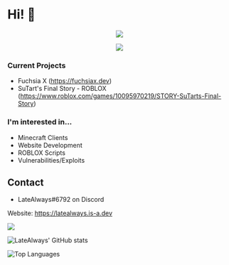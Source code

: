 # Hi! 👋

<p align = "center"><img src = "https://github-widgetbox.vercel.app/api/profile?username=latealways&data=followers,repositories,stars,commits"></p>
<p align = "center"><img src = "https://github-widgetbox.vercel.app/api/skills?names=java,python,html,css,javascript,json,bash,lua,php,batch&includeNames=true"></p>

### Current Projects
- Fuchsia X (https://fuchsiax.dev)
- SuTart's Final Story - ROBLOX (https://www.roblox.com/games/10095970219/STORY-SuTarts-Final-Story)

### I'm interested in...
- Minecraft Clients
- Website Development
- ROBLOX Scripts
- Vulnerabilities/Exploits

## Contact
- LateAlways#6792 on Discord

Website: https://latealways.is-a.dev

![](https://komarev.com/ghpvc/?username=latealways&style=for-the-badge)


![LateAlways' GitHub stats](https://github-readme-stats.vercel.app/api?username=latealways&show_icons=true&theme=dark)


![Top Languages](https://github-readme-stats.vercel.app/api/top-langs/?username=latealways&theme=dark&layout=compact)
